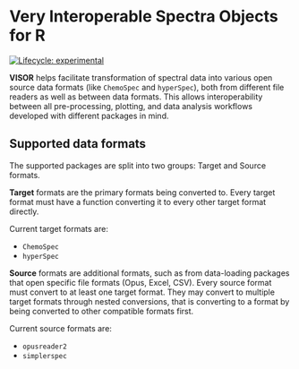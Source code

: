 # **V**ery **I**nteroperable **S**pectra **O**bjects for **R**

<!-- badges: start -->
[![Lifecycle: experimental](https://img.shields.io/badge/lifecycle-experimental-orange.svg)](https://lifecycle.r-lib.org/articles/stages.html#experimental)
<!-- badges: end -->

**VISOR** helps facilitate transformation of spectral data into various
open source data formats (like `ChemoSpec` and `hyperSpec`), both
from different file readers as well as between data formats.
This allows interoperability between all pre-processing, plotting, and 
data analysis workflows developed with different packages in mind.

## Supported data formats

The supported packages are split into two groups: Target and Source formats.

**Target** formats are the primary formats being converted to.
Every target format must have a function converting it to every other target format directly.

Current target formats are:

- `ChemoSpec`
- `hyperSpec`

**Source** formats are additional formats, such as from data-loading packages that open specific file formats (Opus, Excel, CSV).
Every source format must convert to at least one target format.
They may convert to multiple target formats through nested conversions, that is converting to a format by being converted to other compatible formats first.

Current source formats are:

- `opusreader2`
- `simplerspec`
